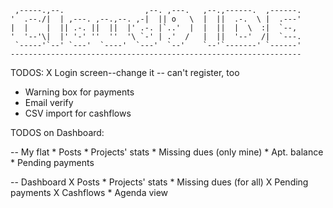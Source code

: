 
     ,-----.,--.                  ,--. ,---.   ,--.,------.  ,------.
    '  .--./|  | ,---. ,--.,--. ,-|  || o   \  |  ||  .-.  \ |  .---'
    |  |    |  || .-. ||  ||  |' .-. |`..'  |  |  ||  |  \  :|  `--, 
    '  '--'\|  |' '-' ''  ''  '\ `-' | .'  /   |  ||  '--'  /|  `---.
     `-----'`--' `---'  `----'  `---'  `--'    `--'`-------' `------'
    ----------------------------------------------------------------- 

TODOS:
X Login screen--change it -- can't register, too
* Warning box for payments
* Email verify
* CSV import for cashflows


TODOS on Dashboard:

-- My flat
    * Posts
    * Projects' stats
    * Missing dues (only mine)
    * Apt. balance
    * Pending payments
    
-- Dashboard
    X Posts
    * Projects' stats
    * Missing dues  (for all)
    X Pending payments
    X Cashflows
    * Agenda view



